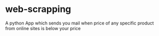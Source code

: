# web-scrapping

A python App which sends you mail when price of any specific product from online sites is below your price
